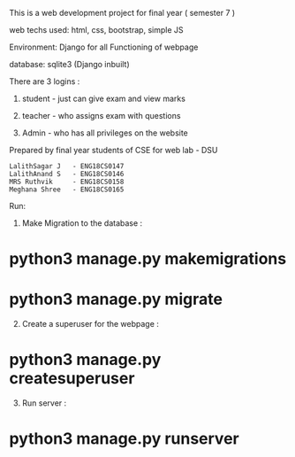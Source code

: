 This is a web development project for final year ( semester 7 )

web techs used: html, css, bootstrap, simple JS

Environment: Django for all Functioning of webpage

database: sqlite3 (Django inbuilt)

There are 3 logins :

1) student - just can give exam and view marks 

2) teacher - who assigns exam with questions

3) Admin - who has all privileges on the website


Prepared by final year students of CSE for web lab - DSU

    LalithSagar J   - ENG18CS0147
    LalithAnand S   - ENG18CS0146
    MRS Ruthvik     - ENG18CS0158
    Meghana Shree   - ENG18CS0165

Run:

1) Make Migration to the database :
# python3 manage.py makemigrations
# python3 manage.py migrate


2) Create a superuser for the webpage : 
# python3 manage.py createsuperuser


3) Run server :
# python3 manage.py runserver

